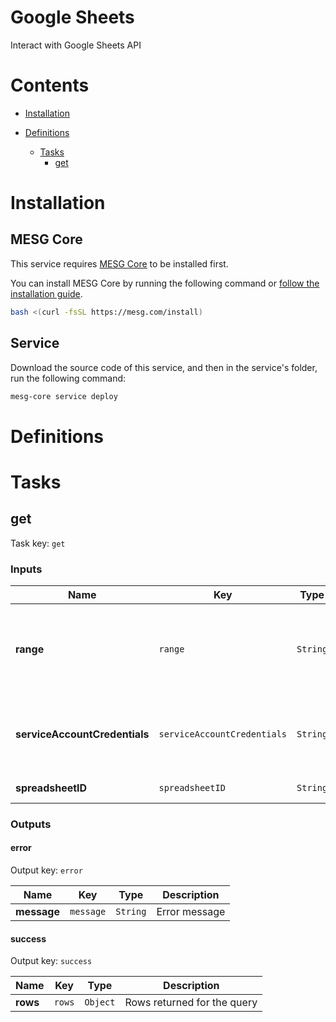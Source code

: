 # Google Sheets

Interact with Google Sheets API

# Contents

- [Installation](#Installation)
- [Definitions](#Definitions)
  
  - [Tasks](#Tasks)
    - [get](#get)

# Installation

## MESG Core

This service requires [MESG Core](https://github.com/mesg-foundation/core) to be installed first.

You can install MESG Core by running the following command or [follow the installation guide](https://docs.mesg.com/guide/start-here/installation.html).

```bash
bash <(curl -fsSL https://mesg.com/install)
```

## Service

Download the source code of this service, and then in the service's folder, run the following command:
```bash
mesg-core service deploy
```

# Definitions


# Tasks

## get

Task key: `get`



### Inputs

| **Name** | **Key** | **Type** | **Description** |
| --- | --- | --- | --- |
| **range** | `range` | `String` | Specify range to access to a spesific sheet page, rows and columns |
| **serviceAccountCredentials** | `serviceAccountCredentials` | `String` | Service account credentials to access to Google Sheets API |
| **spreadsheetID** | `spreadsheetID` | `String` | ID of the spreadsheet |

### Outputs

#### error

Output key: `error`



| **Name** | **Key** | **Type** | **Description** |
| --- | --- | --- | --- |
| **message** | `message` | `String` | Error message |

#### success

Output key: `success`



| **Name** | **Key** | **Type** | **Description** |
| --- | --- | --- | --- |
| **rows** | `rows` | `Object` | Rows returned for the query |


